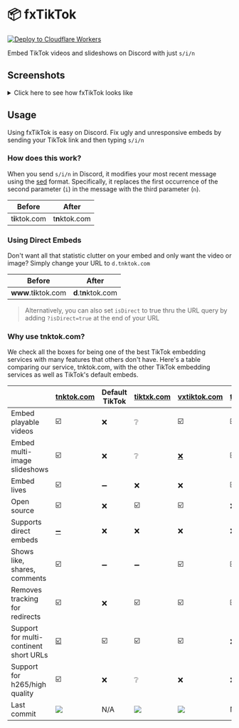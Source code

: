 # 📦 fxTikTok

[![Deploy to Cloudflare Workers](https://deploy.workers.cloudflare.com/button)](https://deploy.workers.cloudflare.com/?url=https://github.com/okdargy/fxtiktok)

Embed TikTok videos and slideshows on Discord with just `s/i/n`

## Screenshots

<details>
  <summary>Click here to see how fxTikTok looks like</summary>

| <img src="https://raw.githubusercontent.com/okdargy/fxTikTok/master/.github/readme/compare.png" alt="Video Preview" width="90%" height="90%"/> |
| :--------------------------------------------------------------------------------------------------------------------------------------------: |
|                                           Comparing `tiktok.com` vs. `tnktok.com` embeds on Discord                                            |

| <img src="https://raw.githubusercontent.com/okdargy/fxTikTok/master/.github/readme/slideshow.png" alt="Slideshow Preview" /> |
| :--------------------------------------------------------------------------------------------------------------------------: |
|                                                       Slideshow embeds                                                       |

| <img src="https://raw.githubusercontent.com/okdargy/fxTikTok/master/.github/readme/live.png" alt="Live Preview" /> |
| :----------------------------------------------------------------------------------------------------------------: |
|                                                 Live video embeds                                                  |

| <img src="https://raw.githubusercontent.com/okdargy/fxTikTok/master/.github/readme/direct.png" alt="Direct Preview" /> |
| :--------------------------------------------------------------------------------------------------------------------: |
|                                               Direct image/video support                                               |

</details>

## Usage

Using fxTikTok is easy on Discord. Fix ugly and unresponsive embeds by sending your TikTok link and then typing `s/i/n`

### How does this work?

When you send `s/i/n` in Discord, it modifies your most recent message using the [sed](https://www.gnu.org/software/sed/manual/sed.html) format. Specifically, it replaces the first occurrence of the second parameter (`i`) in the message with the third parameter (`n`).

|     Before     |     After      |
| :------------: | :------------: |
| t**i**ktok.com | t**n**ktok.com |

### Using Direct Embeds

Don't want all that statistic clutter on your embed and only want the video or image? Simply change your URL to `d.tnktok.com`

|         Before         |        After         |
| :--------------------: | :------------------: |
| **www**.t**i**ktok.com | **d**.t**n**ktok.com |

> Alternatively, you can also set `isDirect` to true thru the URL query by adding `?isDirect=true` at the end of your URL

### Why use tnktok.com?

We check all the boxes for being one of the best TikTok embedding services with many features that others don't have. Here's a table comparing our service, tnktok.com, with the other TikTok embedding services as well as TikTok's default embeds.

|                                        | [tnktok.com](https://www.tnktok.com)               | Default TikTok | [tiktxk.com](https://tiktxk.com) | [vxtiktok.com](https://vxtiktok.com)                                          | [tfxktok.com](https://tfxktok.com) |     |     |
| -------------------------------------- | -------------------------------------------------- | -------------- | -------------------------------- | ----------------------------------------------------------------------------- | ---------------------------------- | --- | --- |
| Embed playable videos                  | ☑️                                                 | ❌             | ❔                               | ☑️                                                                            | ☑️                                 |     |     |
| Embed multi-image slideshows           | ☑️                                                 | ❌             | ❔                               | [❌](https://github.com/dylanpdx/vxtiktok/issues/142#issuecomment-2128030983) | ☑️                                 |     |     |
| Embed lives                            | ☑️                                                 | ➖             | ❌                               | ❌                                                                            | ☑️                                 |     |     |
| Open source                            | ☑️                                                 | ❌             | ☑️                               | ☑️                                                                            | ❌                                 |     |     |
| Supports direct embeds                 | [➖](https://github.com/okdargy/fxTikTok/issues/9) | ❌             | ❌                               | ❌                                                                            | ❌                                 |     |     |
| Shows like, shares, comments           | ☑️                                                 | ➖             | ➖                               | ☑️                                                                            | ☑️                                 |     |     |
| Removes tracking for redirects         | ☑️                                                 | ❌             | ☑️                               | ☑️                                                                            | ☑️                                 |     |     |
| Support for multi-continent short URLs | [☑️](https://github.com/okdargy/fxTikTok/issues/5) | ☑️             | ☑️                               | ☑️                                                                            | ❌                                 |     |     |
| Support for h265/high quality          | ☑️                                                 | ❌             | ❔                               | ❌                                                                            | ❌                                 |     |     |
| Last commit                            | [![][tnk]][tnkc]                                   | N/A            | [![][txk]][txkc]                 | [![][vxt]][vxtc]                                                              | N/A                                |     |     |

[tnk]: https://img.shields.io/github/last-commit/okdargy/fxTikTok?label
[tnkc]: https://github.com/okdargy/fxTikTok/commits
[txk]: https://img.shields.io/github/last-commit/Britmoji/tiktxk?label
[txkc]: https://github.com/Britmoji/tiktxk/commits
[vxt]: https://img.shields.io/github/last-commit/dylanpdx/vxtiktok?label
[vxtc]: https://github.com/dylanpdx/vxtiktok/commits

